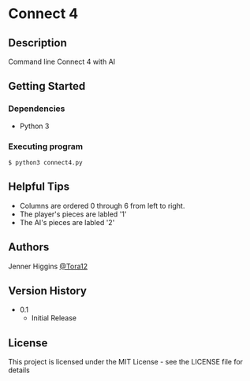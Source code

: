 # Connect 4

## Description

Command line Connect 4 with AI

## Getting Started

### Dependencies

* Python 3

### Executing program

```
$ python3 connect4.py
```

## Helpful Tips

* Columns are ordered 0 through 6 from left to right.
* The player's pieces are labled '1'
* The AI's pieces are labled '2'

## Authors

Jenner Higgins [@Tora12](https://github.com/Tora12)

## Version History

* 0.1
    * Initial Release

## License

This project is licensed under the MIT License - see the LICENSE file for details
